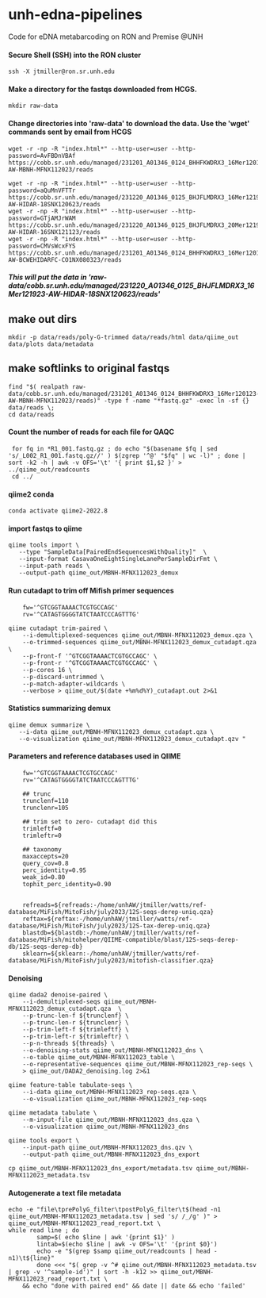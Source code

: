 # unh-edna-pipelines
Code for eDNA metabarcoding on RON and Premise @UNH


#### Secure Shell (SSH) into the RON cluster
```
ssh -X jtmiller@ron.sr.unh.edu
```
#### Make a directory for the fastqs downloaded from HCGS.
```
mkdir raw-data
```
#### Change directories into 'raw-data' to download the data. Use the 'wget' commands sent by email from HCGS
```
wget -r -np -R "index.html*" --http-user=user --http-password=AvFBDnVBAf https://cobb.sr.unh.edu/managed/231201_A01346_0124_BHHFKWDRX3_16Mer120123-AW-MBNH-MFNX112023/reads

wget -r -np -R "index.html*" --http-user=user --http-password=aQuMnVFTTr https://cobb.sr.unh.edu/managed/231220_A01346_0125_BHJFLMDRX3_16Mer121923-AW-HIDAR-18SNX120623/reads
wget -r -np -R "index.html*" --http-user=user --http-password=GTjAMJrWAM https://cobb.sr.unh.edu/managed/231220_A01346_0125_BHJFLMDRX3_20Mer121923-AW-HIDAR-16SNX121123/reads
wget -r -np -R "index.html*" --http-user=user --http-password=CMVsWcxFYS https://cobb.sr.unh.edu/managed/231201_A01346_0124_BHHFKWDRX3_16Mer120123-AW-BCWEHIDARFC-CO1NX080323/reads
```
##### This will put the data in 'raw-data/cobb.sr.unh.edu/managed/231220_A01346_0125_BHJFLMDRX3_16Mer121923-AW-HIDAR-18SNX120623/reads'


## make out dirs
```
mkdir -p data/reads/poly-G-trimmed data/reads/html data/qiime_out data/plots data/metadata 
```
## make softlinks to original fastqs
```
find "$( realpath raw-data/cobb.sr.unh.edu/managed/231201_A01346_0124_BHHFKWDRX3_16Mer120123-AW-MBNH-MFNX112023/reads)" -type f -name "*fastq.gz" -exec ln -sf {} data/reads \;
cd data/reads
```

#### Count the number of reads for each file for QAQC
```
 for fq in *R1_001.fastq.gz ; do echo "$(basename $fq | sed 's/_L002_R1_001.fastq.gz//' ) $(zgrep '^@' "$fq" | wc -l)" ; done | sort -k2 -h | awk -v OFS='\t' '{ print $1,$2 }' > ../qiime_out/readcounts
 cd ../
```

#### qiime2 conda
```conda activate qiime2-2022.8```

#### import fastqs to qiime
```
qiime tools import \
   --type "SampleData[PairedEndSequencesWithQuality]"  \
   --input-format CasavaOneEightSingleLanePerSampleDirFmt \
   --input-path reads \
   --output-path qiime_out/MBNH-MFNX112023_demux 
```

#### Run cutadapt to trim off Mifish primer sequences
```
    fw='^GTCGGTAAAACTCGTGCCAGC'	
    rv='^CATAGTGGGGTATCTAATCCCAGTTTG'

qiime cutadapt trim-paired \
    --i-demultiplexed-sequences qiime_out/MBNH-MFNX112023_demux.qza \
    --o-trimmed-sequences qiime_out/MBNH-MFNX112023_demux_cutadapt.qza \
    --p-front-f '^GTCGGTAAAACTCGTGCCAGC' \
    --p-front-r '^GTCGGTAAAACTCGTGCCAGC' \
    --p-cores 16 \
    --p-discard-untrimmed \
    --p-match-adapter-wildcards \
    --verbose > qiime_out/$(date +%m%d%Y)_cutadapt.out 2>&1
```

#### Statistics summarizing demux
```
qiime demux summarize \
   --i-data qiime_out/MBNH-MFNX112023_demux_cutadapt.qza \
   --o-visualization qiime_out/MBNH-MFNX112023_demux_cutadapt.qzv "
```

#### Parameters and reference databases used in QIIME
```
    fw='^GTCGGTAAAACTCGTGCCAGC'	
    rv='^CATAGTGGGGTATCTAATCCCAGTTTG'

    ## trunc
    trunclenf=110
    trunclenr=105

    ## trim set to zero- cutadapt did this
    trimleftf=0
    trimleftr=0

    ## taxonomy
    maxaccepts=20
    query_cov=0.8 
    perc_identity=0.95
    weak_id=0.80 
    tophit_perc_identity=0.90


    refreads=${refreads:-/home/unhAW/jtmiller/watts/ref-database/MiFish/MitoFish/july2023/12S-seqs-derep-uniq.qza}
    reftax=${reftax:-/home/unhAW/jtmiller/watts/ref-database/MiFish/MitoFish/july2023/12S-tax-derep-uniq.qza}
    blastdb=${blastdb:-/home/unhAW/jtmiller/watts/ref-database/MiFish/mitohelper/QIIME-compatible/blast/12S-seqs-derep-db/12S-seqs-derep-db}
    sklearn=${sklearn:-/home/unhAW/jtmiller/watts/ref-database/MiFish/MitoFish/july2023/mitofish-classifier.qza}
```

#### Denoising
```
qiime dada2 denoise-paired \
    --i-demultiplexed-seqs qiime_out/MBNH-MFNX112023_demux_cutadapt.qza  \
    --p-trunc-len-f ${trunclenf} \
    --p-trunc-len-r ${trunclenr} \
    --p-trim-left-f ${trimleftf} \
    --p-trim-left-r ${trimleftr} \
    --p-n-threads ${threads} \
    --o-denoising-stats qiime_out/MBNH-MFNX112023_dns \
    --o-table qiime_out/MBNH-MFNX112023_table \
    --o-representative-sequences qiime_out/MBNH-MFNX112023_rep-seqs \
    > qiime_out/DADA2_denoising.log 2>&1
```

```
qiime feature-table tabulate-seqs \
    --i-data qiime_out/MBNH-MFNX112023_rep-seqs.qza \
    --o-visualization qiime_out/MBNH-MFNX112023_rep-seqs

qiime metadata tabulate \
    --m-input-file qiime_out/MBNH-MFNX112023_dns.qza \
    --o-visualization qiime_out/MBNH-MFNX112023_dns 

qiime tools export \
    --input-path qiime_out/MBNH-MFNX112023_dns.qzv \
    --output-path qiime_out/MBNH-MFNX112023_dns_export 
```

```
cp qiime_out/MBNH-MFNX112023_dns_export/metadata.tsv qiime_out/MBNH-MFNX112023_metadata.tsv 
```

#### Autogenerate a text file metadata
```
echo -e "file\tprePolyG_filter\tpostPolyG_filter\t$(head -n1 qiime_out/MBNH-MFNX112023_metadata.tsv | sed 's/ /_/g' )" > qiime_out/MBNH-MFNX112023_read_report.txt \
while read line ; do 
        samp=$( echo $line | awk '{print $1}' )
        lintab=$(echo $line | awk -v OFS='\t' '{print $0}')
        echo -e "$(grep $samp qiime_out/readcounts | head -n1)\t${line}"
        done <<< "$( grep -v ^# qiime_out/MBNH-MFNX112023_metadata.tsv | grep -v '^sample-id')" | sort -h -k12 >> qiime_out/MBNH-MFNX112023_read_report.txt \
    && echo "done with paired end" && date || date && echo 'failed' 
```


